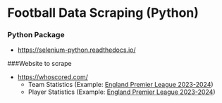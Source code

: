 # Football Data Scraping (Python)

### Python Package
- https://selenium-python.readthedocs.io/

###Website to scrape
- https://whoscored.com/
    -  Team Statistics (Example: [England Premier League 2023-2024](https://1xbet.whoscored.com/Regions/252/Tournaments/2/Seasons/10316/Stages/23400/TeamStatistics/England-Premier-League-2024-2025))
    -  Player Statistics (Example: [England Premier League 2023-2024](https://1xbet.whoscored.com/Regions/252/Tournaments/2/Seasons/9618/Stages/22076/PlayerStatistics/England-Premier-League-2023-2024))
